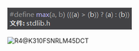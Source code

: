 ![R4@$K310F$SNRLM45DCT](小小夕朝图库\R4@$K310F$SNRLM45DCT.png)

![R4@$K310F$SNRLM45DCT](https://github.com/HappyYear2030/HTML-STUDY-NOTES/zxz-program/小小夕朝图库/R4@$K310F$SNRLM45DCT.png)